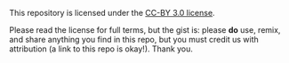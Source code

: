 This repository is licensed under the [CC-BY 3.0 license](https://creativecommons.org/licenses/by/3.0/legalcode).

Please read the license for full terms, but the gist is: please **do** use, remix, and share anything you find in this repo, but you must credit us with attribution (a link to this repo is okay!). Thank you.
